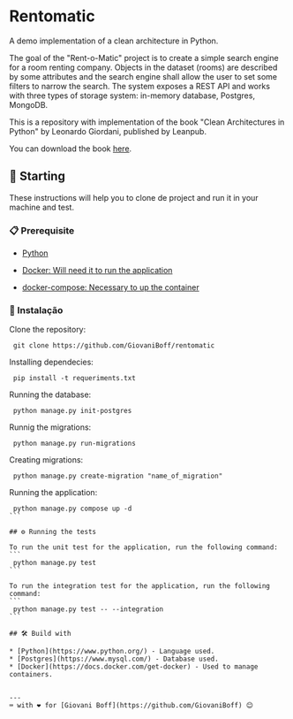 # Rentomatic

A demo implementation of a clean architecture in Python.

The goal of the "Rent-o-Matic" project is to create a simple search engine for a room renting company. Objects in the dataset (rooms) are described by some attributes and the search engine shall allow the user to set some filters to narrow the search. The system exposes a REST API and works with three types of storage system: in-memory database, Postgres, MongoDB.

This is a repository with implementation of the book "Clean Architectures in Python" by Leonardo Giordani, published by Leanpub.

You can download the book [here](https://leanpub.com/clean-architectures-in-python).

## 🚀 Starting

These instructions will help you to clone de project and run it in your machine and test.

### 📋 Prerequisite

- [Python](https://www.python.org/)

- [Docker: Will need it to run the application](https://docs.docker.com/get-docker/)

- [docker-compose: Necessary to up the container](https://docs.docker.com/compose/install/)


### 🔧 Instalação

Clone the repository:


```
 git clone https://github.com/GiovaniBoff/rentomatic
```

Installing dependecies:

```
 pip install -t requeriments.txt
```

Running the database:
```
 python manage.py init-postgres

```
Runnig the migrations:
```
 python manage.py run-migrations

```

Creating migrations:

```
 python manage.py create-migration "name_of_migration"
```

Running the application:

````
 python manage.py compose up -d
```

## ⚙️ Running the tests

To run the unit test for the application, run the following command:
```
 python manage.py test
```

To run the integration test for the application, run the following command:
```
 python manage.py test -- --integration
```

## 🛠️ Build with

* [Python](https://www.python.org/) - Language used.
* [Postgres](https://www.mysql.com/) - Database used.
* [Docker](https://docs.docker.com/get-docker) - Used to manage containers.


---
⌨️ with ❤️ for [Giovani Boff](https://github.com/GiovaniBoff) 😊
